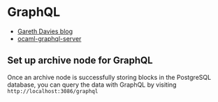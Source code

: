 # GraphQL

- [Gareth Davies blog](https://garethtdavies.com/crypto/first-steps-with-coda-graphql-api.html)
- [ocaml-graphql-server](https://github.com/andreas/ocaml-graphql-server)

## Set up archive node for GraphQL

Once an archive node is successfully storing blocks in the PostgreSQL database, you can query the data with GraphQL by visiting `http://localhost:3086/graphql`
